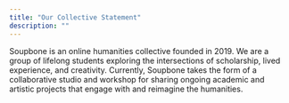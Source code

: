 ```yaml
---
title: "Our Collective Statement"
description: ""
---
```


Soupbone is an online humanities collective founded in 2019. We are a group of lifelong students exploring the intersections of scholarship, lived experience, and creativity. Currently, Soupbone takes the form of a collaborative studio and workshop for sharing ongoing academic and artistic projects that engage with and reimagine the humanities.
